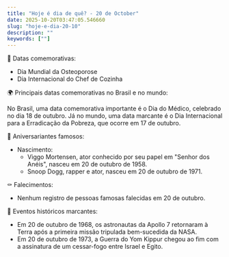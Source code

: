 ```yaml
---
title: "Hoje é dia de quê? - 20 de October"
date: 2025-10-20T03:47:05.546660
slug: "hoje-e-dia-20-10"
description: ""
keywords: [""]
---
```


🎉 Datas comemorativas:

- Dia Mundial da Osteoporose
- Dia Internacional do Chef de Cozinha

🌍 Principais datas comemorativas no Brasil e no mundo:

No Brasil, uma data comemorativa importante é o Dia do Médico, celebrado no dia 18 de outubro. Já no mundo, uma data marcante é o Dia Internacional para a Erradicação da Pobreza, que ocorre em 17 de outubro.

🎂 Aniversariantes famosos:

- Nascimento:
  - Viggo Mortensen, ator conhecido por seu papel em "Senhor dos Anéis", nasceu em 20 de outubro de 1958.
  - Snoop Dogg, rapper e ator, nasceu em 20 de outubro de 1971.

⚰️ Falecimentos:

- Nenhum registro de pessoas famosas falecidas em 20 de outubro.

📰 Eventos históricos marcantes:

- Em 20 de outubro de 1968, os astronautas da Apollo 7 retornaram à Terra após a primeira missão tripulada bem-sucedida da NASA.
- Em 20 de outubro de 1973, a Guerra do Yom Kippur chegou ao fim com a assinatura de um cessar-fogo entre Israel e Egito.